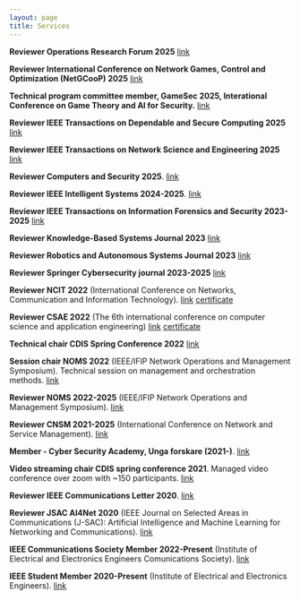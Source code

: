 ```yaml
---
layout: page
title: Services
---
```


**Reviewer Operations Research Forum 2025**
[link](https://link.springer.com/journal/43069)

**Reviewer International Conference on Network Games, Control and Optimization (NetGCooP) 2025**
[link](https://ieeexplore.ieee.org/xpl/conhome/1800584/all-proceedings)

**Technical program committee member, GameSec 2025, Interational Conference on Game Theory and AI for Security.**
[link](https://www.gamesec-conf.org/organization.php)

**Reviewer IEEE Transactions on Dependable and Secure Computing 2025**
[link](https://ieeexplore.ieee.org/xpl/RecentIssue.jsp?punumber=8858)

**Reviewer IEEE Transactions on Network Science and Engineering 2025**
[link](https://ieeexplore.ieee.org/xpl/RecentIssue.jsp?punumber=6488902)

 **Reviewer  Computers and Security 2025**.
[link](https://www.sciencedirect.com/journal/computers-and-security)

 **Reviewer  IEEE Intelligent Systems 2024-2025**.
[link](https://ieeexplore.ieee.org/xpl/RecentIssue.jsp?punumber=9670)

**Reviewer IEEE Transactions on Information Forensics and Security 2023-2025**
[link](https://ieeexplore.ieee.org/xpl/RecentIssue.jsp?punumber=10206)

**Reviewer Knowledge-Based Systems Journal 2023**
[link](https://www.sciencedirect.com/journal/knowledge-based-systems)

**Reviewer Robotics and Autonomous Systems Journal 2023**
[link](https://www.sciencedirect.com/journal/robotics-and-autonomous-systems)

**Reviewer Springer Cybersecurity journal 2023-2025**
[link](https://cybersecurity.springeropen.com/)

**Reviewer NCIT 2022** (International Conference on Networks, Communication and Information Technology).
[link](http://www.ncitconf.org/) [certificate](/assets/awards/ncit_review_certificate_22.pdf)

**Reviewer CSAE 2022** (The 6th international conference on computer science and application engineering)
[link](http://www.csaeconf.org/) [certificate](/assets/awards/csae_22_certificate.pdf)

**Technical chair CDIS Spring Conference 2022**
[link](https://www.kth.se/cdis)

**Session chair NOMS 2022** (IEEE/IFIP Network Operations and Management Symposium). Technical session on management and orchestration methods.
[link](https://noms2022.ieee-noms.org/)

**Reviewer NOMS 2022-2025** (IEEE/IFIP Network Operations and Management Symposium).
[link](https://noms2022.ieee-noms.org/)

**Reviewer CNSM 2021-2025** (International Conference on Network and Service Management).
[link](http://www.cnsm-conf.org/2021/)

**Member - Cyber Security Academy, Unga forskare (2021-)**.
[link](https://ungaforskare.se/cybersecurityacademy/)

**Video streaming chair CDIS spring conference 2021**. Managed video conference over zoom with ~150 participants.
[link](https://www.kth.se/cdis)

**Reviewer IEEE Communications Letter 2020**.
[link](https://ieeexplore.ieee.org/xpl/RecentIssue.jsp?punumber=4234)

**Reviewer JSAC AI4Net 2020** (IEEE Journal on Selected Areas in Communications (J-SAC): Artificial Intelligence and Machine Learning for Networking and Communications).
[link](https://www.comsoc.org/publications/journals/ieee-jsac/cfp/advances-artificial-intelligence-and-machine-learning)

**IEEE Communications Society Member 2022-Present** (Institute of Electrical and Electronics Engineers Comunications Society).
[link](https://www.ieee.org/)

**IEEE Student Member 2020-Present** (Institute of Electrical and Electronics Engineers).
[link](https://www.ieee.org/)
